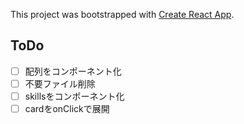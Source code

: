This project was bootstrapped with [Create React App](https://github.com/facebook/create-react-app).

## ToDo
- [ ] 配列をコンポーネント化
- [ ] 不要ファイル削除
- [ ] skillsをコンポーネント化
- [ ] cardをonClickで展開
